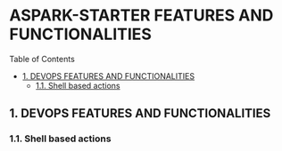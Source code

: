 #  ASPARK-STARTER FEATURES AND FUNCTIONALITIES


Table of Contents

  * [1. DEVOPS FEATURES AND FUNCTIONALITIES](#1-devops-features-and-functionalities)
    * [1.1. Shell based actions](#11-shell-based-actions)


    

## 1. DEVOPS FEATURES AND FUNCTIONALITIES


     

### 1.1. Shell based actions


    

